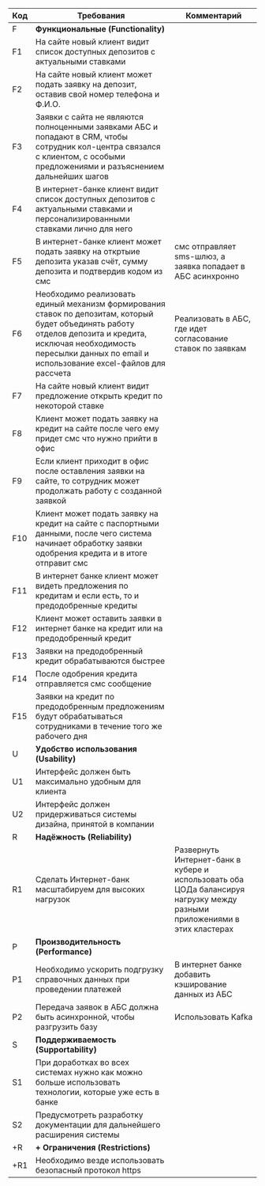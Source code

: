 | Код | Требования | Комментарий  |
|-----|------------------------------------|--------------|
| F   | **Функциональные (Functionality)** |
| F1  | На сайте новый клиент видит список доступных депозитов с актуальными ставками|
| F2  | На сайте новый клиент может подать заявку на депозит, оставив свой номер телефона и Ф.И.О. |
| F3  | Заявки с сайта не являются полноценными заявками АБС и попадают в CRM, чтобы сотрудник кол-центра связался с клиентом, с особыми предложениями и разъяснением дальнейших шагов |
| F4  | В интернет-банке клиент видит список доступных депозитов с актуальными ставками и персонализированными ставками лично для него |
| F5  | В интернет-банке клиент может подать заявку на откртыие депозита указав счёт, сумму депозита и подтвердив кодом из смс | смс отправляет sms-шлюз, а заявка попадает в АБС асинхронно
| F6  | Необходимо реализовать единый механизм формирования ставок по депозитам, который будет объединять работу отделов депозита и кредита, исключая необходимость пересылки данных по email и использование excel-файлов для рассчета | Реализовать в АБС, где идет согласование ставок по заявкам
| F7  | На сайте новый клиент видит предложение открыть кредит по некоторой ставке |
| F8 | Клиент может подать заявку на кредит на сайте после чего ему придет смс что нужно прийти в офис |
| F9 | Если клиент приходит в офис после оставления заявки на сайте, то сотрудник может продолжать работу с созданной заявкой |
| F10 | Клиент может подать заявку на кредит на сайте с паспортными данными, после чего система начинает обработку заявки одобрения кредита и в итоге отправит смс |
| F11 | В интернет банке клиент может видеть предложения по кредитам и если есть, то и предодобренные кредиты
| F12 | Клиент может оставить заявки в интернет банке на кредит или на предодобренный кредит |
| F13 | Заявки на предодобренный кредит обрабатываются быстрее |
| F14 | После одобрения кредита отправляется смс сообщение |
| F15 | Заявки на кредит по предодобренным предложениям будут обрабатываться сотрудниками в течение того же рабочего дня |
| U   | **Удобство использования (Usability)** |
| U1  | Интерфейс должен быть максимально удобным для клиента |
| U2  | Интерфейс должен придерживаться системы дизайна, принятой в компании |
| R   | **Надёжность (Reliability)** |
| R1  | Сделать Интернет-банк масштабируем для высоких нагрузок | Развернуть Интернет-банк в кубере и использовать оба ЦОДа балансируя нагрузку между разными приложениями в этих кластерах |
| P   | **Производительность (Performance)** |
| P1  | Необходимо ускорить подгрузку справочных данных при проведении платежей | В интернет банке добавить кэширование данных из АБС
| P2  | Передача заявок в АБС должна быть асинхронной, чтобы разгрузить базу | Использовать Kafka |
| S   | **Поддерживаемость (Supportability)** |
| S1  | При доработках во всех системах нужно как можно больше использовать технологии, которые уже есть в банке |
| S2  | Предусмотреть разработку документации для дальнейшего расширения системы |
| +R  | **+ Ограничения (Restrictions)** |
| +R1 | Необходимо везде использовать безопасный протокол https |
